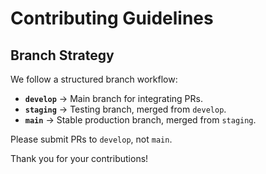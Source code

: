 # Contributing Guidelines

## Branch Strategy
We follow a structured branch workflow:

- **`develop`** → Main branch for integrating PRs.
- **`staging`** → Testing branch, merged from `develop`.
- **`main`** → Stable production branch, merged from `staging`.

Please submit PRs to `develop`, not `main`.

Thank you for your contributions!
